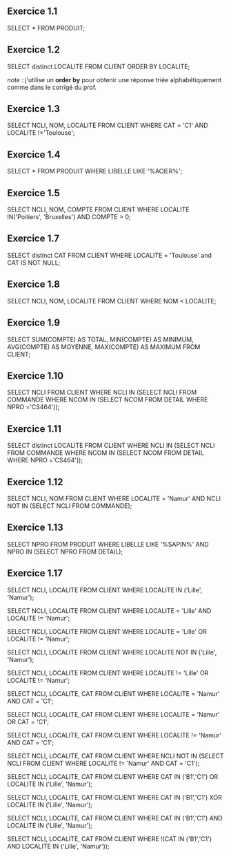 ## Exercice 1.1

SELECT * FROM PRODUIT;

## Exercice 1.2

SELECT distinct LOCALITE FROM CLIENT ORDER BY LOCALITE;

*note :* j'utilise un **order by** pour obtenir une réponse triée alphabétiquement comme dans le corrigé du prof.

## Exercice 1.3

SELECT NCLI, NOM, LOCALITE FROM CLIENT WHERE CAT = 'C1' AND LOCALITE !='Toulouse';

## Exercice 1.4

SELECT * FROM PRODUIT WHERE LIBELLE LIKE '%ACIER%';

## Exercice 1.5

SELECT NCLI, NOM, COMPTE FROM CLIENT WHERE LOCALITE IN('Poitiers', 'Bruxelles') AND COMPTE > 0;

## Exercice 1.7

SELECT distinct CAT FROM CLIENT WHERE LOCALITE = 'Toulouse' and CAT IS NOT NULL;

## Exercice 1.8

SELECT NCLI, NOM, LOCALITE FROM CLIENT WHERE NOM < LOCALITE;

## Exercice 1.9

SELECT SUM(COMPTE) AS TOTAL, MIN(COMPTE) AS MINIMUM, AVG(COMPTE) AS MOYENNE, MAX(COMPTE) AS MAXIMUM FROM CLIENT;

## Exercice 1.10

SELECT NCLI FROM CLIENT WHERE NCLI IN (SELECT NCLI FROM COMMANDE WHERE NCOM IN (SELECT NCOM FROM DETAIL WHERE NPRO ='CS464'));

## Exercice 1.11

SELECT distinct LOCALITE FROM CLIENT WHERE NCLI IN (SELECT NCLI FROM COMMANDE WHERE NCOM IN (SELECT NCOM FROM DETAIL WHERE NPRO ='CS464'));

## Exercice 1.12

SELECT NCLI, NOM FROM CLIENT WHERE LOCALITE = 'Namur' AND NCLI NOT IN (SELECT NCLI FROM COMMANDE);

## Exercice 1.13

SELECT NPRO FROM PRODUIT WHERE LIBELLE LIKE '%SAPIN%' AND NPRO IN (SELECT NPRO FROM DETAIL);

## Exercice 1.17

SELECT NCLI, LOCALITE FROM CLIENT WHERE LOCALITE IN ('Lille', 'Namur');

SELECT NCLI, LOCALITE FROM CLIENT WHERE LOCALITE = 'Lille' AND LOCALITE != 'Namur';

SELECT NCLI, LOCALITE FROM CLIENT WHERE LOCALITE = 'Lille' OR LOCALITE != 'Namur';

SELECT NCLI, LOCALITE FROM CLIENT WHERE LOCALITE NOT IN ('Lille', 'Namur');

SELECT NCLI, LOCALITE FROM CLIENT WHERE LOCALITE != 'Lille' OR LOCALITE != 'Namur';

SELECT NCLI, LOCALITE, CAT FROM CLIENT WHERE LOCALITE = 'Namur' AND CAT = 'C1';

SELECT NCLI, LOCALITE, CAT FROM CLIENT WHERE LOCALITE = 'Namur' OR CAT = 'C1';

SELECT NCLI, LOCALITE, CAT FROM CLIENT WHERE LOCALITE != 'Namur' AND CAT = 'C1';

SELECT NCLI, LOCALITE, CAT FROM CLIENT WHERE NCLI NOT IN (SELECT NCLI FROM CLIENT WHERE LOCALITE != 'Namur' AND CAT = 'C1');

SELECT NCLI, LOCALITE, CAT FROM CLIENT WHERE CAT IN ('B1','C1') OR LOCALITE IN ('Lille', 'Namur');

SELECT NCLI, LOCALITE, CAT FROM CLIENT WHERE CAT IN ('B1','C1') XOR LOCALITE IN ('Lille', 'Namur');

SELECT NCLI, LOCALITE, CAT FROM CLIENT WHERE CAT IN ('B1','C1') AND LOCALITE IN ('Lille', 'Namur');

SELECT NCLI, LOCALITE, CAT FROM CLIENT WHERE !(CAT IN ('B1','C1') AND LOCALITE IN ('Lille', 'Namur'));
